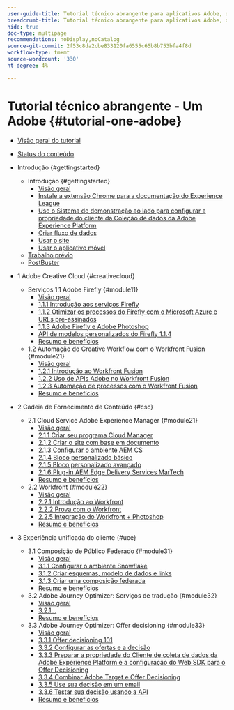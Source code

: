 ```yaml
---
user-guide-title: Tutorial técnico abrangente para aplicativos Adobe, de Creative Cloud a Experience Cloud
breadcrumb-title: Tutorial técnico abrangente para aplicativos Adobe, de Creative Cloud a Experience Cloud
hide: true
doc-type: multipage
recommendations: noDisplay,noCatalog
source-git-commit: 2f53c8da2cbe833120fa6555c65b8b753bfa4f8d
workflow-type: tm+mt
source-wordcount: '330'
ht-degree: 4%

---
```



# Tutorial técnico abrangente - Um Adobe {#tutorial-one-adobe}

+ [Visão geral do tutorial](/help/tutorial-one-adobe/overview.md)
+ [Status do conteúdo](/help/tutorial-one-adobe/status.md)

+ Introdução {#gettingstarted}
   + Introdução {#gettingstarted}
      + [Visão geral](/help/tutorial-one-adobe/modules/getting-started/gettingstarted/getting-started.md)
      + [Instale a extensão Chrome para a documentação do Experience League](/help/tutorial-one-adobe/modules/getting-started/gettingstarted/ex1.md)
      + [Use o Sistema de demonstração ao lado para configurar a propriedade do cliente da Coleção de dados da Adobe Experience Platform](/help/tutorial-one-adobe/modules/getting-started/gettingstarted/ex2.md)
      + [Criar fluxo de dados](/help/tutorial-one-adobe/modules/getting-started/gettingstarted/ex3.md)
      + [Usar o site](/help/tutorial-one-adobe/modules/getting-started/gettingstarted/ex4.md)
      + [Usar o aplicativo móvel](/help/tutorial-one-adobe/modules/getting-started/gettingstarted/ex5.md)
   + [Trabalho prévio](/help/tutorial-one-adobe/prework.md)
   + [PostBuster](/help/tutorial-one-adobe/postbuster.md)

+ 1 Adobe Creative Cloud {#creativecloud}
   + Serviços 1.1 Adobe Firefly {#module11}
      + [Visão geral](/help/tutorial-one-adobe/modules/creative-cloud/module1.1/firefly-services.md)
      + [1.1.1 Introdução aos serviços Firefly](/help/tutorial-one-adobe/modules/creative-cloud/module1.1/ex1.md)
      + [1.1.2 Otimizar os processos do Firefly com o Microsoft Azure e URLs pré-assinados](/help/tutorial-one-adobe/modules/creative-cloud/module1.1/ex2.md)
      + [1.1.3 Adobe Firefly e Adobe Photoshop](/help/tutorial-one-adobe/modules/creative-cloud/module1.1/ex3.md)
      + [API de modelos personalizados do Firefly 1.1.4](/help/tutorial-one-adobe/modules/creative-cloud/module1.1/ex4.md)
      + [Resumo e benefícios](/help/tutorial-one-adobe/modules/creative-cloud/module1.1/summary.md)
   + 1.2 Automação do Creative Workflow com o Workfront Fusion {#module21}
      + [Visão geral](/help/tutorial-one-adobe/modules/creative-cloud/module1.2/automation.md)
      + [1.2.1 Introdução ao Workfront Fusion](/help/tutorial-one-adobe/modules/creative-cloud/module1.2/ex1.md)
      + [1.2.2 Uso de APIs Adobe no Workfront Fusion](/help/tutorial-one-adobe/modules/creative-cloud/module1.2/ex2.md)
      + [1.2.3 Automação de processos com o Workfront Fusion](/help/tutorial-one-adobe/modules/creative-cloud/module1.2/ex3.md)
      + [Resumo e benefícios](/help/tutorial-one-adobe/modules/creative-cloud/module1.2/summary.md)

+ 2 Cadeia de Fornecimento de Conteúdo {#csc}
   + 2.1 Cloud Service Adobe Experience Manager {#module21}
      + [Visão geral](/help/tutorial-one-adobe/modules/csc/module2.1/aemcs.md)
      + [2.1.1 Criar seu programa Cloud Manager](/help/tutorial-one-adobe/modules/csc/module2.1/ex1.md)
      + [2.1.2 Criar o site com base em documento](/help/tutorial-one-adobe/modules/csc/module2.1/ex2.md)
      + [2.1.3 Configurar o ambiente AEM CS](/help/tutorial-one-adobe/modules/csc/module2.1/ex3.md)
      + [2.1.4 Bloco personalizado básico](/help/tutorial-one-adobe/modules/csc/module2.1/ex4.md)
      + [2.1.5 Bloco personalizado avançado](/help/tutorial-one-adobe/modules/csc/module2.1/ex5.md)
      + [2.1.6 Plug-in AEM Edge Delivery Services MarTech](/help/tutorial-one-adobe/modules/csc/module2.1/ex6.md)
      + [Resumo e benefícios](/help/tutorial-one-adobe/modules/csc/module2.1/summary.md)
   + 2.2 Workfront {#module22}
      + [Visão geral](/help/tutorial-one-adobe/modules/csc/module2.2/workfront.md)
      + [2.2.1 Introdução ao Workfront](/help/tutorial-one-adobe/modules/csc/module2.2/ex1.md)
      + [2.2.2 Prova com o Workfront](/help/tutorial-one-adobe/modules/csc/module2.2/ex2.md)
      + [2.2.5 Integração do Workfront + Photoshop](/help/tutorial-one-adobe/modules/csc/module2.2/ex5.md)
      + [Resumo e benefícios](/help/tutorial-one-adobe/modules/csc/module2.2/summary.md)

+ 3 Experiência unificada do cliente {#uce}
   + 3.1 Composição de Público Federado {#module31}
      + [Visão geral](/help/tutorial-one-adobe/modules/uce/module3.1/fac.md)
      + [3.1.1 Configurar o ambiente Snowflake](/help/tutorial-one-adobe/modules/uce/module3.1/ex1.md)
      + [3.1.2 Criar esquemas, modelo de dados e links](/help/tutorial-one-adobe/modules/uce/module3.1/ex2.md)
      + [3.1.3 Criar uma composição federada](/help/tutorial-one-adobe/modules/uce/module3.1/ex3.md)
      + [Resumo e benefícios](/help/tutorial-one-adobe/modules/uce/module3.1/summary.md)
   + 3.2 Adobe Journey Optimizer: Serviços de tradução {#module32}
      + [Visão geral](/help/tutorial-one-adobe/modules/uce/module3.2/ajotranslationsvcs.md)
      + [3.2.1...](/help/tutorial-one-adobe/modules/uce/module3.2/ex1.md)
      + [Resumo e benefícios](/help/tutorial-one-adobe/modules/uce/module3.2/summary.md)
   + 3.3 Adobe Journey Optimizer: Offer decisioning {#module33}
      + [Visão geral](/help/tutorial-one-adobe/modules/uce/module3.3/offer-decisioning.md)
      + [3.3.1 Offer decisioning 101](/help/tutorial-one-adobe/modules/uce/module3.3/ex1.md)
      + [3.3.2 Configurar as ofertas e a decisão](/help/tutorial-one-adobe/modules/uce/module3.3/ex2.md)
      + [3.3.3 Preparar a propriedade do Cliente de coleta de dados da Adobe Experience Platform e a configuração do Web SDK para o Offer Decisioning](/help/tutorial-one-adobe/modules/uce/module3.3/ex3.md)
      + [3.3.4 Combinar Adobe Target e Offer Decisioning](/help/tutorial-one-adobe/modules/uce/module3.3/ex4.md)
      + [3.3.5 Use sua decisão em um email](/help/tutorial-one-adobe/modules/uce/module3.3/ex5.md)
      + [3.3.6 Testar sua decisão usando a API](/help/tutorial-one-adobe/modules/uce/module3.3/ex6.md)
      + [Resumo e benefícios](/help/tutorial-one-adobe/modules/uce/module3.3/summary.md)

